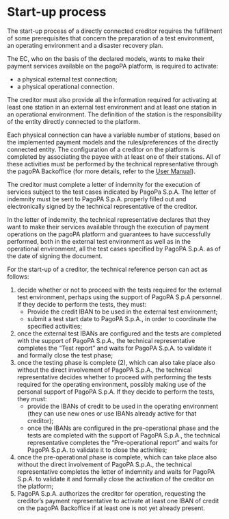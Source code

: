# Start-up process

The start-up process of a directly connected creditor requires the fulfillment of some prerequisites that concern the preparation of a test environment, an operating environment and a disaster recovery plan.

The EC, who on the basis of the declared models, wants to make their payment services available on the pagoPA platform, is required to activate:

* a physical external test connection;
* a physical operational connection.

The creditor must also provide all the information required for activating at least one station in an external test environment and at least one station in an operational environment. The definition of the station is the responsibility of the entity directly connected to the platform.

Each physical connection can have a variable number of stations, based on the implemented payment models and the rules/preferences of the directly connected entity. The configuration of a creditor on the platform is completed by associating the payee with at least one of their stations. All of these activities must be performed by the technical representative through the pagoPA Backoffice (for more details, refer to the [User Manual](https://docs.pagopa.it/manuale-back-office-pagopa/)).

The creditor must complete a letter of indemnity for the execution of services subject to the test cases indicated by PagoPa S.p.A. The letter of indemnity must be sent to PagoPA S.p.A. properly filled out and electronically signed by the technical representative of the creditor.

In the letter of indemnity, the technical representative declares that they want to make their services available through the execution of payment operations on the pagoPA platform and guarantees to have successfully performed, both in the external test environment as well as in the operational environment, all the test cases specified by PagoPA S.p.A. as of the date of signing the document.

For the start-up of a creditor, the technical reference person can act as follows:

1. decide whether or not to proceed with the tests required for the external test environment, perhaps using the support of PagoPA S.p.A personnel. If they decide to perform the tests, they must:
   * Provide the credit IBAN to be used in the external test environment;
   * submit a test start date to PagoPA S.p.A., in order to coordinate the specified activities;
2. once the external test IBANs are configured and the tests are completed with the support of PagoPA S.p.A., the technical representative completes the “Test report” and waits for PagoPA S.p.A. to validate it and formally close the test phase;
3. once the testing phase is complete (2), which can also take place also without the direct involvement of PagoPA S.p.A., the technical representative decides whether to proceed with performing the tests required for the operating environment, possibly making use of the personal support of PagoPA S.p.A. If they decide to perform the tests, they must:
   * provide the IBANs of credit to be used in the operating environment (they can use new ones or use IBANs already active for that creditor);
   * once the IBANs are configured in the pre-operational phase and the tests are completed with the support of PagoPA S.p.A., the technical representative completes the “Pre-operational report” and waits for PagoPA S.p.A. to validate it to close the activities;
4. once the pre-operational phase is complete, which can take place also without the direct involvement of PagoPA S.p.A., the technical representative completes the letter of indemnity and waits for PagoPA S.p.A. to validate it and formally close the activation of the creditor on the platform;
5. PagoPA S.p.A. authorizes the creditor for operation, requesting the creditor’s payment representative to activate at least one IBAN of credit on the pagoPA Backoffice if at least one is not yet already present.